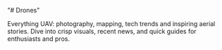"# Drones" 

Everything UAV: photography, mapping, tech trends and inspiring aerial stories. 
Dive into crisp visuals, recent news, and quick guides for enthusiasts and pros.


